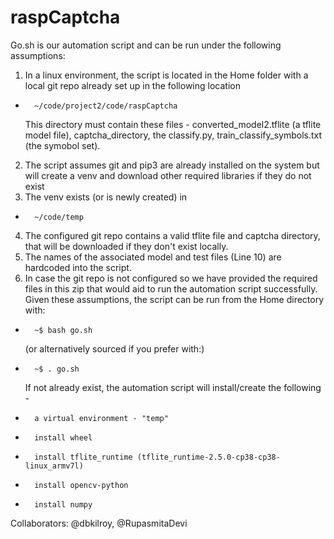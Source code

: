 # raspCaptcha

Go.sh is our automation script and can be run under the following assumptions:
1. 	In a linux environment, the script is located in the Home folder with a local git repo already set up in the following location
*		~/code/project2/code/raspCaptcha
  	This directory must contain these files - converted_model2.tflite (a tflite model file), captcha_directory, the classify.py, train_classify_symbols.txt (the symobol set).
2.	The script assumes git and pip3 are already installed on the system but will create a venv and download other required libraries if they do not exist
3. 	The venv exists (or is newly created) in 
*		~/code/temp
4. 	The configured git repo contains a valid tflite file and captcha directory, that will be downloaded if they don't exist locally.
5. 	The names of the associated model and test files (Line 10) are hardcoded into the script.
6. 	In case the git repo is not configured so we have provided the required files in this zip that would aid to run the automation script successfully.
Given these assumptions, the script can be run from the Home directory with:
*		~$ bash go.sh 
	(or alternatively sourced if you prefer with:)
*		~$ . go.sh
	If not already exist, the automation script will install/create the following -
*		a virtual environment - "temp"
*		install wheel
*		install tflite_runtime (tflite_runtime-2.5.0-cp38-cp38-linux_armv7l)
*		install opencv-python
*		install numpy
Collaborators: @dbkilroy, @RupasmitaDevi

